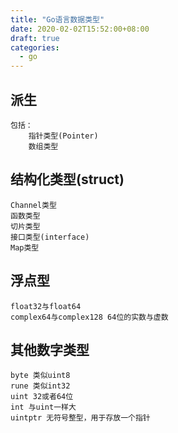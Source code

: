 ```yaml
---
title: "Go语言数据类型"
date: 2020-02-02T15:52:00+08:00
draft: true
categories:
  - go
---
```

<!--more-->
## 派生
    包括：
        指针类型(Pointer)
        数组类型

## 结构化类型(struct)

    Channel类型
    函数类型
    切片类型
    接口类型(interface)
    Map类型

## 浮点型

    float32与float64
    complex64与complex128 64位的实数与虚数

## 其他数字类型
    byte 类似uint8
    rune 类似int32
    uint 32或者64位
    int 与uint一样大
    uintptr 无符号整型，用于存放一个指针